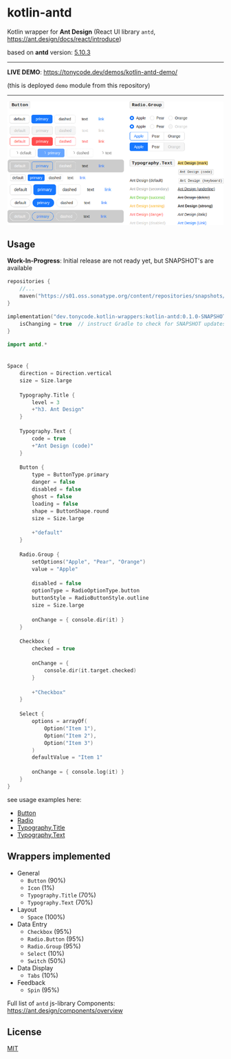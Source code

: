 kotlin-antd
===========

Kotlin wrapper for **Ant Design** (React UI library `antd`, https://ant.design/docs/react/introduce)

based on **antd** version: [5.10.3](https://github.com/ant-design/ant-design/releases/tag/5.10.3)

<hr />

**LIVE DEMO**: https://tonycode.dev/demos/kotlin-antd-demo/

(this is deployed `demo` module from this repository)

<hr />

<img src="docs/kotlin-antd-promo.png" alt="preview" title="preview" />


## Usage

**Work-In-Progress**: Initial release are not ready yet, but SNAPSHOT's are available

```kotlin
repositories {
    //...
    maven("https://s01.oss.sonatype.org/content/repositories/snapshots/")
}
```

```kotlin
implementation("dev.tonycode.kotlin-wrappers:kotlin-antd:0.1.0-SNAPSHOT") {
    isChanging = true  // instruct Gradle to check for SNAPSHOT updates
}
```

```kotlin
import antd.*


Space {
    direction = Direction.vertical
    size = Size.large

    Typography.Title {
        level = 3
        +"h3. Ant Design"
    }

    Typography.Text {
        code = true
        +"Ant Design (code)"
    }

    Button {
        type = ButtonType.primary
        danger = false
        disabled = false
        ghost = false
        loading = false
        shape = ButtonShape.round
        size = Size.large

        +"default"
    }

    Radio.Group {
        setOptions("Apple", "Pear", "Orange")
        value = "Apple"

        disabled = false
        optionType = RadioOptionType.button
        buttonStyle = RadioButtonStyle.outline
        size = Size.large

        onChange = { console.dir(it) }
    }

    Checkbox {
        checked = true

        onChange = {
            console.dir(it.target.checked)
        }

        +"Checkbox"
    }

    Select {
        options = arrayOf(
            Option("Item 1"),
            Option("Item 2"),
            Option("Item 3")
        )
        defaultValue = "Item 1"

        onChange = { console.log(it) }
    }
}
```

see usage examples here:

- [Button](demo/src/jsMain/kotlin/dev/tonycode/kotlin_wrappers/kotlin_antd_demo/ui/screens/button/ButtonDemo.kt)
- [Radio](demo/src/jsMain/kotlin/dev/tonycode/kotlin_wrappers/kotlin_antd_demo/ui/screens/radio/RadioDemo.kt)
- [Typography.Title](demo/src/jsMain/kotlin/dev/tonycode/kotlin_wrappers/kotlin_antd_demo/ui/screens/typography/TypographyTitleDemo.kt)
- [Typography.Text](demo/src/jsMain/kotlin/dev/tonycode/kotlin_wrappers/kotlin_antd_demo/ui/screens/typography/TypographyTextDemo.kt)


## Wrappers implemented

- General
    - `Button` (90%)
    - `Icon` (1%)
    - `Typography.Title` (70%)
    - `Typography.Text` (70%)
- Layout
    - `Space` (100%)
- Data Entry
    - `Checkbox` (95%)
    - `Radio.Button` (95%)
    - `Radio.Group` (95%)
    - `Select` (10%)
    - `Switch` (50%)
- Data Display
    - `Tabs` (10%)
- Feedback
    - `Spin` (95%)

Full list of `antd` js-library Components: https://ant.design/components/overview


## License

[MIT](LICENSE)
